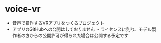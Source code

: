 # voice-vr
- 音声で操作するVRアプリをつくるプロジェクト
- アプリのGitHubへの公開はしておりません
  - ライセンスに則り、モデル製作者の方からの公開許可が得られた場合は公開する予定です
